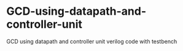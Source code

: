 # GCD-using-datapath-and-controller-unit
GCD using datapath and controller unit verilog code with testbench

